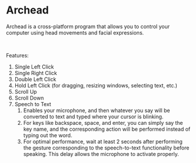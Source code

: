 # Archead
Archead is a cross-platform program that allows you to control your computer using head movements and facial expressions.

<br>

Features:
1. Single Left Click
2. Single Right Click
3. Double Left Click
4. Hold Left Click (for dragging, resizing windows, selecting text, etc.)
5. Scroll Up
6. Scroll Down
7. Speech to Text
   1. Enables your microphone, and then whatever you say will be converted to text and typed where your cursor is blinking.
   2. For keys like backspace, space, and enter, you can simply say the key name, and the corresponding action will be performed instead of typing out the word.
   3. For optimal performance, wait at least 2 seconds after performing the gesture corresponding to the speech-to-text functionality before speaking. This delay allows the microphone to activate properly.
